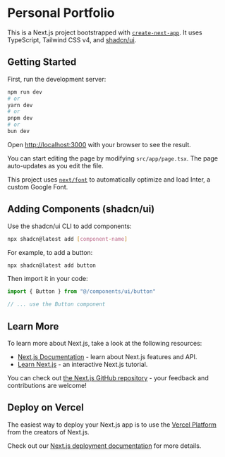 # Personal Portfolio

This is a Next.js project bootstrapped with [`create-next-app`](https://github.com/vercel/next.js/tree/canary/packages/create-next-app). It uses TypeScript, Tailwind CSS v4, and [shadcn/ui](https://ui.shadcn.com/).

## Getting Started

First, run the development server:

```bash
npm run dev
# or
yarn dev
# or
pnpm dev
# or
bun dev
```

Open [http://localhost:3000](http://localhost:3000) with your browser to see the result.

You can start editing the page by modifying `src/app/page.tsx`. The page auto-updates as you edit the file.

This project uses [`next/font`](https://nextjs.org/docs/basic-features/font-optimization) to automatically optimize and load Inter, a custom Google Font.

## Adding Components (shadcn/ui)

Use the shadcn/ui CLI to add components:

```bash
npx shadcn@latest add [component-name]
```

For example, to add a button:

```bash
npx shadcn@latest add button
```

Then import it in your code:

```typescript
import { Button } from "@/components/ui/button"

// ... use the Button component
```

## Learn More

To learn more about Next.js, take a look at the following resources:

- [Next.js Documentation](https://nextjs.org/docs) - learn about Next.js features and API.
- [Learn Next.js](https://nextjs.org/learn) - an interactive Next.js tutorial.

You can check out [the Next.js GitHub repository](https://github.com/vercel/next.js/) - your feedback and contributions are welcome!

## Deploy on Vercel

The easiest way to deploy your Next.js app is to use the [Vercel Platform](https://vercel.com/new?utm_medium=default-template&filter=next.js&utm_source=create-next-app&utm_campaign=create-next-app-readme) from the creators of Next.js.

Check out our [Next.js deployment documentation](https://nextjs.org/docs/deployment) for more details.
